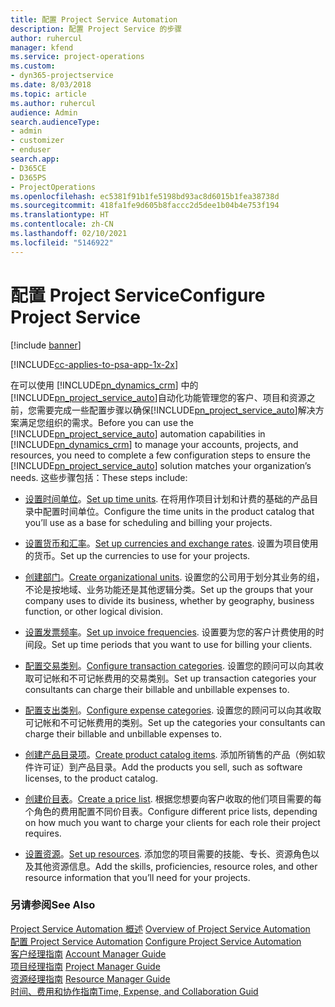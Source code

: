 ```yaml
---
title: 配置 Project Service Automation
description: 配置 Project Service 的步骤
author: ruhercul
manager: kfend
ms.service: project-operations
ms.custom:
- dyn365-projectservice
ms.date: 8/03/2018
ms.topic: article
ms.author: ruhercul
audience: Admin
search.audienceType:
- admin
- customizer
- enduser
search.app:
- D365CE
- D365PS
- ProjectOperations
ms.openlocfilehash: ec5381f91b1fe5198bd93ac8d6015b1fea38738d
ms.sourcegitcommit: 418fa1fe9d605b8faccc2d5dee1b04b4e753f194
ms.translationtype: HT
ms.contentlocale: zh-CN
ms.lasthandoff: 02/10/2021
ms.locfileid: "5146922"
---
```

# <a name="configure-project-service"></a><span data-ttu-id="616bc-103">配置 Project Service</span><span class="sxs-lookup"><span data-stu-id="616bc-103">Configure Project Service</span></span>

[!include [banner](../includes/psa-now-project-operations.md)]

[!INCLUDE[cc-applies-to-psa-app-1x-2x](../includes/cc-applies-to-psa-app-1x-2x.md)]

<span data-ttu-id="616bc-104">在可以使用 [!INCLUDE[pn_dynamics_crm](../includes/pn-dynamics-crm.md)] 中的[!INCLUDE[pn_project_service_auto](../includes/pn-project-service-auto.md)]自动化功能管理您的客户、项目和资源之前，您需要完成一些配置步骤以确保[!INCLUDE[pn_project_service_auto](../includes/pn-project-service-auto.md)]解决方案满足您组织的需求。</span><span class="sxs-lookup"><span data-stu-id="616bc-104">Before you can use the [!INCLUDE[pn_project_service_auto](../includes/pn-project-service-auto.md)] automation capabilities in [!INCLUDE[pn_dynamics_crm](../includes/pn-dynamics-crm.md)] to manage your accounts, projects, and resources, you need to complete a few configuration steps to ensure the [!INCLUDE[pn_project_service_auto](../includes/pn-project-service-auto.md)] solution matches your organization’s needs.</span></span> <span data-ttu-id="616bc-105">这些步骤包括：</span><span class="sxs-lookup"><span data-stu-id="616bc-105">These steps include:</span></span>  
  
-   <span data-ttu-id="616bc-106">[设置时间单位](../psa/set-up-time-units.md)。</span><span class="sxs-lookup"><span data-stu-id="616bc-106">[Set up time units](../psa/set-up-time-units.md).</span></span> <span data-ttu-id="616bc-107">在将用作项目计划和计费的基础的产品目录中配置时间单位。</span><span class="sxs-lookup"><span data-stu-id="616bc-107">Configure the time units in the product catalog that you’ll use as a base for scheduling and billing your projects.</span></span>  
  
-   <span data-ttu-id="616bc-108">[设置货币和汇率](../psa/set-up-currencies-exchange-rates.md)。</span><span class="sxs-lookup"><span data-stu-id="616bc-108">[Set up currencies and exchange rates](../psa/set-up-currencies-exchange-rates.md).</span></span> <span data-ttu-id="616bc-109">设置为项目使用的货币。</span><span class="sxs-lookup"><span data-stu-id="616bc-109">Set up the currencies to use for your projects.</span></span>  
  
-   <span data-ttu-id="616bc-110">[创建部门](../psa/create-organizational-units.md)。</span><span class="sxs-lookup"><span data-stu-id="616bc-110">[Create organizational units](../psa/create-organizational-units.md).</span></span> <span data-ttu-id="616bc-111">设置您的公司用于划分其业务的组，不论是按地域、业务功能还是其他逻辑分类。</span><span class="sxs-lookup"><span data-stu-id="616bc-111">Set up the groups that your company uses to divide its business, whether by geography, business function, or other logical division.</span></span>  
  
-   <span data-ttu-id="616bc-112">[设置发票频率](../psa/set-up-invoice-frequencies.md)。</span><span class="sxs-lookup"><span data-stu-id="616bc-112">[Set up invoice frequencies](../psa/set-up-invoice-frequencies.md).</span></span> <span data-ttu-id="616bc-113">设置要为您的客户计费使用的时间段。</span><span class="sxs-lookup"><span data-stu-id="616bc-113">Set up time periods that you want to use for billing your clients.</span></span>  
  
-   <span data-ttu-id="616bc-114">[配置交易类别](../psa/configure-transaction-categories.md)。</span><span class="sxs-lookup"><span data-stu-id="616bc-114">[Configure transaction categories](../psa/configure-transaction-categories.md).</span></span> <span data-ttu-id="616bc-115">设置您的顾问可以向其收取可记帐和不可记帐费用的交易类别。</span><span class="sxs-lookup"><span data-stu-id="616bc-115">Set up transaction categories your consultants can charge their billable and unbillable expenses to.</span></span>  
  
-   <span data-ttu-id="616bc-116">[配置支出类别](../psa/configure-expense-categories.md)。</span><span class="sxs-lookup"><span data-stu-id="616bc-116">[Configure expense categories](../psa/configure-expense-categories.md).</span></span> <span data-ttu-id="616bc-117">设置您的顾问可以向其收取可记帐和不可记帐费用的类别。</span><span class="sxs-lookup"><span data-stu-id="616bc-117">Set up the categories your consultants can charge their billable and unbillable expenses to.</span></span>  
  
-   <span data-ttu-id="616bc-118">[创建产品目录项](../psa/create-product-catalog-items.md)。</span><span class="sxs-lookup"><span data-stu-id="616bc-118">[Create product catalog items](../psa/create-product-catalog-items.md).</span></span> <span data-ttu-id="616bc-119">添加所销售的产品（例如软件许可证）到产品目录。</span><span class="sxs-lookup"><span data-stu-id="616bc-119">Add the products you sell, such as software licenses, to the product catalog.</span></span>  
  
-   <span data-ttu-id="616bc-120">[创建价目表](../psa/create-price-list.md)。</span><span class="sxs-lookup"><span data-stu-id="616bc-120">[Create a price list](../psa/create-price-list.md).</span></span> <span data-ttu-id="616bc-121">根据您想要向客户收取的他们项目需要的每个角色的费用配置不同价目表。</span><span class="sxs-lookup"><span data-stu-id="616bc-121">Configure different price lists, depending on how much you want to charge your clients for each role their project requires.</span></span>  
  
-   <span data-ttu-id="616bc-122">[设置资源](../psa/set-up-resources.md)。</span><span class="sxs-lookup"><span data-stu-id="616bc-122">[Set up resources](../psa/set-up-resources.md).</span></span> <span data-ttu-id="616bc-123">添加您的项目需要的技能、专长、资源角色以及其他资源信息。</span><span class="sxs-lookup"><span data-stu-id="616bc-123">Add the skills, proficiencies, resource roles, and other resource information that you’ll need for your projects.</span></span>  
  
### <a name="see-also"></a><span data-ttu-id="616bc-124">另请参阅</span><span class="sxs-lookup"><span data-stu-id="616bc-124">See Also</span></span>  
 <span data-ttu-id="616bc-125">[Project Service Automation 概述](../psa/overview.md) </span><span class="sxs-lookup"><span data-stu-id="616bc-125">[Overview of Project Service Automation](../psa/overview.md) </span></span>  
 <span data-ttu-id="616bc-126">[配置 Project Service Automation](../psa/configure.md) </span><span class="sxs-lookup"><span data-stu-id="616bc-126">[Configure Project Service Automation](../psa/configure.md) </span></span>  
 <span data-ttu-id="616bc-127">[客户经理指南](../psa/account-manager-guide.md) </span><span class="sxs-lookup"><span data-stu-id="616bc-127">[Account Manager Guide](../psa/account-manager-guide.md) </span></span>  
 <span data-ttu-id="616bc-128">[项目经理指南](../psa/project-manager-guide.md) </span><span class="sxs-lookup"><span data-stu-id="616bc-128">[Project Manager Guide](../psa/project-manager-guide.md) </span></span>  
 <span data-ttu-id="616bc-129">[资源经理指南](../psa/resource-manager-guide.md) </span><span class="sxs-lookup"><span data-stu-id="616bc-129">[Resource Manager Guide](../psa/resource-manager-guide.md) </span></span>  
 [<span data-ttu-id="616bc-130">时间、费用和协作指南</span><span class="sxs-lookup"><span data-stu-id="616bc-130">Time, Expense, and Collaboration Guid</span></span>](../psa/time-expense-collaboration-guide.md)
